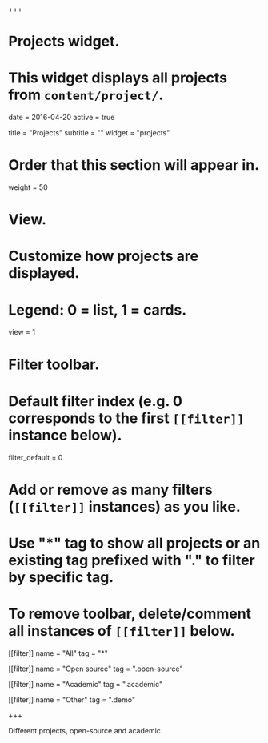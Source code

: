 +++
# Projects widget.
# This widget displays all projects from `content/project/`.

date = 2016-04-20
active = true

title = "Projects"
subtitle = ""
widget = "projects"

# Order that this section will appear in.
weight = 50

# View.
# Customize how projects are displayed.
# Legend: 0 = list, 1 = cards.
view = 1

# Filter toolbar.

# Default filter index (e.g. 0 corresponds to the first `[[filter]]` instance below).
filter_default = 0 

# Add or remove as many filters (`[[filter]]` instances) as you like.
# Use "*" tag to show all projects or an existing tag prefixed with "." to filter by specific tag.
# To remove toolbar, delete/comment all instances of `[[filter]]` below.

[[filter]]
  name = "All"
  tag = "*"

[[filter]]
  name = "Open source"
  tag = ".open-source"

[[filter]]
  name = "Academic"
  tag = ".academic"

[[filter]]
  name = "Other"
  tag = ".demo"

+++

Different projects, open-source and academic.
